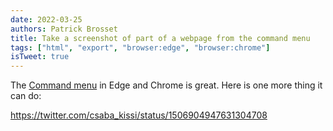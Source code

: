 ```yaml
---
date: 2022-03-25
authors: Patrick Brosset
title: Take a screenshot of part of a webpage from the command menu
tags: ["html", "export", "browser:edge", "browser:chrome"]
isTweet: true
---
```

The [Command menu](./execute-commands.md) in Edge and Chrome is great. Here is one more thing it can do:

https://twitter.com/csaba_kissi/status/1506904947631304708

